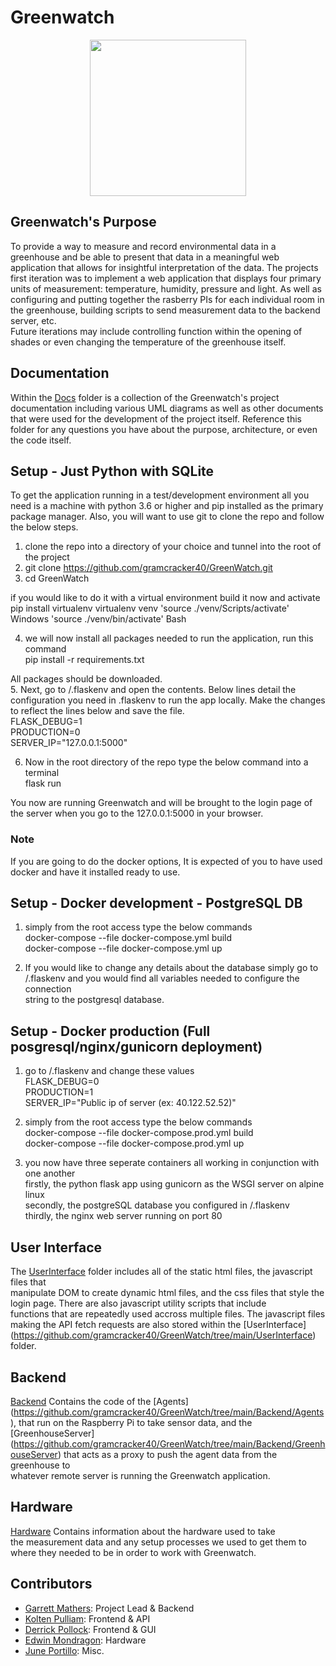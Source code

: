 # Greenwatch
<p align="center">
  <img src="https://i.imgur.com/Y7tztzJ.jpg" width="250" height="250">
</p>

## Greenwatch's Purpose

To provide a way to measure and record environmental data in a greenhouse and
be able to present that data in a meaningful web application that allows for 
insightful interpretation of the data. The projects first iteration was to implement
a web application that displays four primary units of measurement: temperature, humidity, pressure
and light. As well as configuring and putting together the rasberry PIs for each individual
room in the greenhouse, building scripts to send measurement data to the backend server, etc.  
Future iterations may include controlling function within the opening of shades
or even changing the temperature of the greenhouse itself.
  
## Documentation

Within the [Docs](https://github.com/gramcracker40/GreenWatch/tree/main/docs) folder is a collection of the
Greenwatch's project documentation including various UML diagrams as well as other documents that were used for the development of the project itself.
Reference this folder for any questions you have about the purpose, architecture, or 
even the code itself. 


## Setup - Just Python with SQLite

To get the application running in a test/development environment all
you need is a machine with python 3.6 or higher and pip installed as the primary 
package manager. Also, you will want to use git to clone the repo and follow the below steps.

1. clone the repo into a directory of your choice and tunnel into the root of the project  
2. git clone https://github.com/gramcracker40/GreenWatch.git  
3. cd GreenWatch

if you would like to do it with a virtual environment build it now and activate
  pip install virtualenv
  virtualenv venv
  'source ./venv/Scripts/activate'  Windows
  'source ./venv/bin/activate'      Bash
  

4. we will now install all packages needed to run the application, run this command  
  pip install -r requirements.txt

All packages should be downloaded.   
5. Next, go to /.flaskenv and open the contents.
   Below lines detail the configuration you need in .flaskenv to run the app locally. 
   Make the changes to reflect the lines below and save the file.  
    FLASK_DEBUG=1  
    PRODUCTION=0  
    SERVER_IP="127.0.0.1:5000"  

6. Now in the root directory of the repo type the below command into a terminal  
      flask run

You now are running Greenwatch and will be brought to the login page of the
server when you go to the 127.0.0.1:5000 in your browser. 

### Note
If you are going to do the docker options, It is expected of you to have used  
docker and have it installed ready to use.   

## Setup - Docker development - PostgreSQL DB  

1. simply from the root access type the below commands  
docker-compose --file docker-compose.yml build  
docker-compose --file docker-compose.yml up  
  
2. If you would like to change any details about the database simply go to  
/.flaskenv and you would find all variables needed to configure the connection  
string to the postgresql database.   

## Setup - Docker production (Full posgresql/nginx/gunicorn deployment)  

1. go to /.flaskenv and change these values  
FLASK_DEBUG=0  
PRODUCTION=1  
SERVER_IP="Public ip of server (ex: 40.122.52.52)"    
  
2. simply from the root access type the below commands  
docker-compose --file docker-compose.prod.yml build  
docker-compose --file docker-compose.prod.yml up  
  
3. you now have three seperate containers all working in conjunction with one another  
firstly, the python flask app using gunicorn as the WSGI server on alpine linux  
secondly, the postgreSQL database you configured in /.flaskenv  
thirdly, the nginx web server running on port 80  
  
## User Interface
  
The [UserInterface](https://github.com/gramcracker40/GreenWatch/tree/main/UserInterface) folder includes all of the static html files, the javascript files that    
manipulate DOM to create dynamic html files, and the css files that style the login page. There are also javascript utility scripts that include    
functions that are   repeatedly used accross multiple files. The javascript files making the API fetch requests are also stored within the [UserInterface]    
(https://github.com/gramcracker40/GreenWatch/tree/main/UserInterface) folder.  

## Backend  
  
[Backend](https://github.com/gramcracker40/GreenWatch/tree/main/Backend) Contains the code of the [Agents]   
(https://github.com/gramcracker40/GreenWatch/tree/main/Backend/Agents), that run on the Raspberry Pi to take sensor data, and the [GreenhouseServer]  
(https://github.com/gramcracker40/GreenWatch/tree/main/Backend/GreenhouseServer) that acts as a proxy to push the agent data from the greenhouse to  
whatever remote server is running the Greenwatch application.  
  
## Hardware  
[Hardware](https://github.com/gramcracker40/GreenWatch/tree/main/Hardware) Contains information about the hardware used to take  
the measurement data and any setup processes we used to get them to where they needed to be in order to work with Greenwatch.   


## Contributors  

- [Garrett Mathers](https://github.com/gramcracker40): Project Lead & Backend  
- [Kolten Pulliam](https://github.com/klpulliam-37): Frontend & API  
- [Derrick Pollock](https://github.com/derrk): Frontend & GUI  
- [Edwin Mondragon](https://github.com/Takaximos): Hardware  
- [June Portillo](https://github.com/BastionWolf): Misc.  

